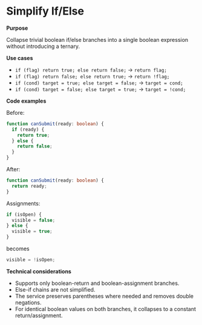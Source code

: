 # Simplify If/Else

**Purpose**

Collapse trivial boolean if/else branches into a single boolean expression without introducing a ternary.

**Use cases**

- `if (flag) return true; else return false;` → `return flag;`
- `if (flag) return false; else return true;` → `return !flag;`
- `if (cond) target = true; else target = false;` → `target = cond;`
- `if (cond) target = false; else target = true;` → `target = !cond;`

**Code examples**

Before:

```ts
function canSubmit(ready: boolean) {
  if (ready) {
    return true;
  } else {
    return false;
  }
}
```

After:

```ts
function canSubmit(ready: boolean) {
  return ready;
}
```

Assignments:

```ts
if (isOpen) {
  visible = false;
} else {
  visible = true;
}
```

becomes

```ts
visible = !isOpen;
```

**Technical considerations**

- Supports only boolean-return and boolean-assignment branches.
- Else-if chains are not simplified.
- The service preserves parentheses where needed and removes double negations.
- For identical boolean values on both branches, it collapses to a constant return/assignment.

